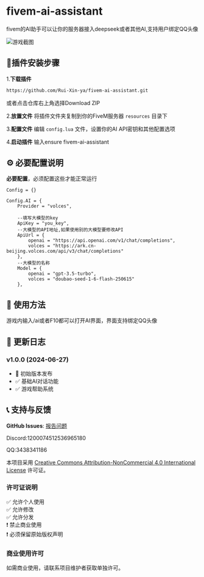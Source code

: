 # fivem-ai-assistant

fivem的AI助手可以让你的服务器接入deepseek或者其他AI,支持用户绑定QQ头像

![游戏截图](https://i.ibb.co/V083PBWX/2d92fe97-a439-479c-ad51-d03e5330ed84.png)

## 🚀插件安装步骤

1.**下载插件**

```bash
https://github.com/Rui-Xin-ya/fivem-ai-assistant.git
```

或者点击仓库右上角选择Download ZIP

2.**放置文件** 将插件文件夹复制到你的FiveM服务器 `resources` 目录下

3.**配置文件** 编辑 `config.lua` 文件，设置你的AI API密钥和其他配置选项

4.**启动插件** 输入ensure fivem-ai-assistant

## ⚙️ 必要配置说明

**必要配置**，必须配置这些才能正常运行

```
Config = {}

Config.AI = {
    Provider = "volces",

    --填写大模型的key
    ApiKey = "you_key",
    --大模型的API地址,如果使用别的大模型要修改API
    ApiUrl = {
        openai = "https://api.openai.com/v1/chat/completions",
        volces = "https://ark.cn-beijing.volces.com/api/v3/chat/completions"
    },
    --大模型的名称
    Model = {
        openai = "gpt-3.5-turbo",  
        volces = "doubao-seed-1-6-flash-250615"  
    },
```

## 🎯 使用方法

游戏内输入/ai或者F10都可以打开AI界面，界面支持绑定QQ头像

## 📝 更新日志

### v1.0.0 (2024-06-27)

- 🎉 初始版本发布
- ✅ 基础AI对话功能
- ✅ 游戏帮助系统

## 📞 支持与反馈

**GitHub Issues**: [报告问题](https://github.com/Rui-Xin-ya/fivem-ai-assistant/issues)

Discord:1200074512536965180

QQ:3438341186

本项目采用 [Creative Commons Attribution-NonCommercial 4.0 International License](https://creativecommons.org/licenses/by-nc/4.0/) 许可证。  

### 许可证说明
✅ 允许个人使用  
✅ 允许修改  
✅ 允许分发  
❗ 禁止商业使用  
❗ 必须保留原始版权声明  

### 商业使用许可
如需商业使用，请联系项目维护者获取单独许可。
